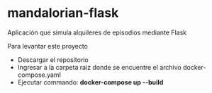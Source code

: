 # mandalorian-flask
Aplicación que simula alquileres de episodios mediante Flask

Para levantar este proyecto
  - Descargar el repositorio
  - Ingresar a la carpeta raiz donde se encuentre el archivo docker-compose.yaml
  - Ejecutar commando: <b>docker-compose up --build</b>
